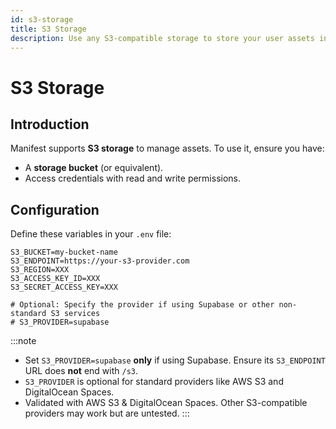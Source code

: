 ```yaml
---
id: s3-storage
title: S3 Storage
description: Use any S3-compatible storage to store your user assets in your Manifest backend. Images, videos, documents...
---
```


# S3 Storage

## Introduction

Manifest supports **S3 storage** to manage assets. To use it, ensure you have:

- A **storage bucket** (or equivalent).
- Access credentials with read and write permissions.

## Configuration

Define these variables in your `.env` file:

```
S3_BUCKET=my-bucket-name
S3_ENDPOINT=https://your-s3-provider.com
S3_REGION=XXX
S3_ACCESS_KEY_ID=XXX
S3_SECRET_ACCESS_KEY=XXX

# Optional: Specify the provider if using Supabase or other non-standard S3 services
# S3_PROVIDER=supabase
```

:::note
- Set `S3_PROVIDER=supabase` **only** if using Supabase. Ensure its `S3_ENDPOINT` URL does **not** end with `/s3`.
- `S3_PROVIDER` is optional for standard providers like AWS S3 and DigitalOcean Spaces.
- Validated with AWS S3 & DigitalOcean Spaces. Other S3-compatible providers may work but are untested.
:::
